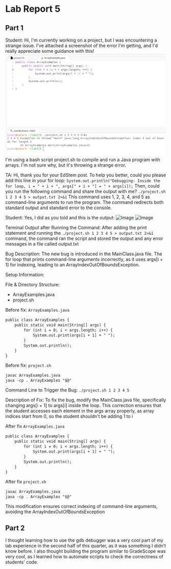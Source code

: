 # Lab Report 5

## Part 1

Student: Hi, I'm currently working on a project, but I was encountering a strange issue. I've attached a screenshot of the error I'm getting, and I'd really appreciate some guidance with this!
![Image](bug.png)  
I'm using a bash script project.sh to compile and run a Java program with arrays. I'm not sure why, but it's throwing a strange error. 

TA: Hi, thank you for your EdStem post. To help you better, could you please add this line in your for loop: ```System.out.println("Debugging: Inside the for loop, i = " + i + ", args[" + i + "] = " + args[i]);```
Then, could you run the following command and share the output with me?
```./project.sh 1 2 3 4 5 > output.txt 2>&1```
This command uses 1, 2, 3, 4, and 5 as command-line arguments to run the program. The command redirects both standard output and standard error to the console.

Student: Yes, I did as you told and this is the output:
![Image](bug1.png)
![Image](output1.png)

Terminal Output after Running the Command:
After adding the print statement and running the ```./project.sh 1 2 3 4 5 > output.txt 2>&1``` command, the command ran the script and stored the output and any error messages in a file called output.txt

Bug Description:
The new bug is introduced in the MainClass.java file. The for loop that prints command-line arguments incorrectly, as it uses args[i + 1] for indexing, leading to an ArrayIndexOutOfBoundsException.


Setup Information:

File & Directory Structure:
- ArrayExamples.java
- project.sh

Before fix: 
```ArrayExamples.java```

```
public class ArrayExamples {
    public static void main(String[] args) {
        for (int i = 0; i < args.length; i++) {
            System.out.print(args[i + 1] + " ");
        }
        System.out.println();
    }
}
```

Before fix: 
```project.sh```

```
javac ArrayExamples.java
java -cp . ArrayExamples "$@"
```

Command Line to Trigger the Bug:
```./project.sh 1 2 3 4 5```

Description of Fix:
To fix the bug, modify the MainClass.java file, specifically changing args[i + 1] to args[i] inside the loop. This correction ensures that the student accesses each element in the args array properly, as array indices start from 0, so the student shouldn't be adding 1 to i

After fix
```ArrayExamples.java```

```
public class ArrayExamples {
    public static void main(String[] args) {
        for (int i = 0; i < args.length; i++) {
            System.out.print(args[i + 1] + " ");
        }
        System.out.println();
    }
}
```
After fix
```project.sh```

```
javac ArrayExamples.java
java -cp . ArrayExamples "$@"
```

This modification ensures correct indexing of command-line arguments, avoiding the ArrayIndexOutOfBoundsException


## Part 2
I thought learning how to use the gdb debugger was a very cool part of my lab experience in the second half of this quarter, as it was something I didn’t know before. I also thought building the program similar to GradeScope was very cool, as I learned how to automate scripts to check the correctness of students' code.


